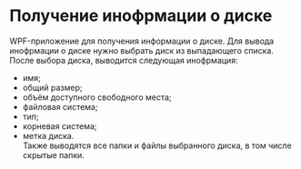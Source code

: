 # Получение инофрмации о диске
WPF-приложение для получения информации о диске. Для вывода инофрмации о диске нужно выбрать диск из выпадающего списка. 
После выбора диска, выводится следующая инофрмация: 
- имя; 
- общий размер;
- объём доступного свободного места;
- файловая система;
- тип;
- корневая система;
- метка диска.  
Также выводятся все папки и файлы выбранного диска, в том числе скрытые папки.
